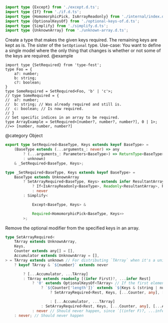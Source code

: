 ``` typescript
import type {Except} from './except.d.ts';
import type {If} from './if.d.ts';
import type {HomomorphicPick, IsArrayReadonly} from './internal/index.d.ts';
import type {OptionalKeysOf} from './optional-keys-of.d.ts';
import type {Simplify} from './simplify.d.ts';
import type {UnknownArray} from './unknown-array.d.ts';
```

Create a type that makes the given keys required. The remaining keys are kept as is. The sister of the `SetOptional` type.
Use-case: You want to define a single model where the only thing that changes is whether or not some of the keys are required.
@example

    import type {SetRequired} from 'type-fest';
    type Foo = {
        a?: number;
        b: string;
        c?: boolean;
    }
    type SomeRequired = SetRequired<Foo, 'b' | 'c'>;
    // type SomeRequired = {
    //  a?: number;
    //  b: string; // Was already required and still is.
    //  c: boolean; // Is now required.
    // }
    // Set specific indices in an array to be required.
    type ArrayExample = SetRequired<[number?, number?, number?], 0 | 1>;
    //=> [number, number, number?]

@category Object

``` typescript
export type SetRequired<BaseType, Keys extends keyof BaseType> =
    (BaseType extends (...arguments_: never) => any
        ? (...arguments_: Parameters<BaseType>) => ReturnType<BaseType>
        : unknown)
    & _SetRequired<BaseType, Keys>;
```

``` typescript
type _SetRequired<BaseType, Keys extends keyof BaseType> =
    BaseType extends UnknownArray
        ? SetArrayRequired<BaseType, Keys> extends infer ResultantArray
            ? If<IsArrayReadonly<BaseType>, Readonly<ResultantArray>, ResultantArray>
            : never
        : Simplify<
```

``` typescript
            Except<BaseType, Keys> &
```

``` typescript
            Required<HomomorphicPick<BaseType, Keys>>
        >;
```

Remove the optional modifier from the specified keys in an array.

``` typescript
type SetArrayRequired<
    TArray extends UnknownArray,
    Keys,
    Counter extends any[] = [],
    Accumulator extends UnknownArray = [],
> = TArray extends unknown // For distributing `TArray` when it's a union
    ? keyof TArray & `${number}` extends never
```

``` typescript
        ? [...Accumulator, ...TArray]
        : TArray extends readonly [(infer First)?, ...infer Rest]
            ? '0' extends OptionalKeysOf<TArray> // If the first element of `TArray` is optional
                ? `${Counter['length']}` extends `${Keys & (string | number)}` // If the current index needs to be required
                    ? SetArrayRequired<Rest, Keys, [...Counter, any], [...Accumulator, First]>
```

``` typescript
                    : [...Accumulator, ...TArray]
                : SetArrayRequired<Rest, Keys, [...Counter, any], [...Accumulator, TArray[0]]>
            : never // Should never happen, since `[(infer F)?, ...infer R]` is a top-type for arrays.
    : never; // Should never happen
```